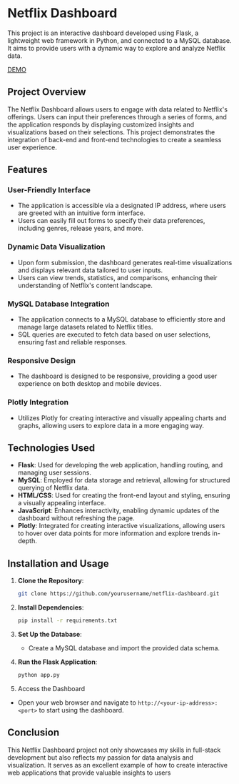# Netflix Dashboard

This project is an interactive dashboard developed using Flask, a lightweight web framework in Python, and connected to a MySQL database. It aims to provide users with a dynamic way to explore and analyze Netflix data.

[DEMO](https://drive.google.com/file/d/1baAjtfT90ddhDNOE6SGd-NwXxTUMZjYe/view?usp=sharing)

## Project Overview

The Netflix Dashboard allows users to engage with data related to Netflix's offerings. Users can input their preferences through a series of forms, and the application responds by displaying customized insights and visualizations based on their selections. This project demonstrates the integration of back-end and front-end technologies to create a seamless user experience.

## Features

### User-Friendly Interface
- The application is accessible via a designated IP address, where users are greeted with an intuitive form interface.
- Users can easily fill out forms to specify their data preferences, including genres, release years, and more.

### Dynamic Data Visualization
- Upon form submission, the dashboard generates real-time visualizations and displays relevant data tailored to user inputs.
- Users can view trends, statistics, and comparisons, enhancing their understanding of Netflix's content landscape.

### MySQL Database Integration
- The application connects to a MySQL database to efficiently store and manage large datasets related to Netflix titles.
- SQL queries are executed to fetch data based on user selections, ensuring fast and reliable responses.

### Responsive Design
- The dashboard is designed to be responsive, providing a good user experience on both desktop and mobile devices.

### Plotly Integration
- Utilizes Plotly for creating interactive and visually appealing charts and graphs, allowing users to explore data in a more engaging way.

## Technologies Used

- **Flask**: Used for developing the web application, handling routing, and managing user sessions.
- **MySQL**: Employed for data storage and retrieval, allowing for structured querying of Netflix data.
- **HTML/CSS**: Used for creating the front-end layout and styling, ensuring a visually appealing interface.
- **JavaScript**: Enhances interactivity, enabling dynamic updates of the dashboard without refreshing the page.
- **Plotly**: Integrated for creating interactive visualizations, allowing users to hover over data points for more information and explore trends in-depth.

## Installation and Usage

1. **Clone the Repository**:
   ```bash
   git clone https://github.com/yourusername/netflix-dashboard.git
   
2. **Install Dependencies**:
   ```bash
   pip install -r requirements.txt

3. **Set Up the Database**:
   - Create a MySQL database and import the provided data schema.

4. **Run the Flask Application**:
   ```bash
   python app.py
   
5. Access the Dashboard
- Open your web browser and navigate to `http://<your-ip-address>:<port>` to start using the dashboard.

## Conclusion
This Netflix Dashboard project not only showcases my skills in full-stack development but also reflects my passion for data analysis and visualization. It serves as an excellent example of how to create interactive web applications that provide valuable insights to users
